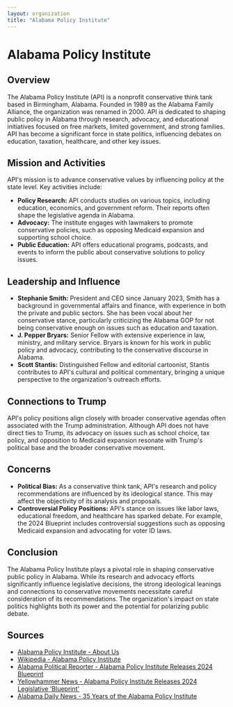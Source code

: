 ```yaml
---
layout: organization
title: "Alabama Policy Institute"
---
```


# Alabama Policy Institute

## Overview
The Alabama Policy Institute (API) is a nonprofit conservative think tank based in Birmingham, Alabama. Founded in 1989 as the Alabama Family Alliance, the organization was renamed in 2000. API is dedicated to shaping public policy in Alabama through research, advocacy, and educational initiatives focused on free markets, limited government, and strong families. API has become a significant force in state politics, influencing debates on education, taxation, healthcare, and other key issues.

## Mission and Activities
API's mission is to advance conservative values by influencing policy at the state level. Key activities include:
- **Policy Research:** API conducts studies on various topics, including education, economics, and government reform. Their reports often shape the legislative agenda in Alabama.
- **Advocacy:** The institute engages with lawmakers to promote conservative policies, such as opposing Medicaid expansion and supporting school choice.
- **Public Education:** API offers educational programs, podcasts, and events to inform the public about conservative solutions to policy issues.

## Leadership and Influence
- **Stephanie Smith:** President and CEO since January 2023, Smith has a background in governmental affairs and finance, with experience in both the private and public sectors. She has been vocal about her conservative stance, particularly criticizing the Alabama GOP for not being conservative enough on issues such as education and taxation.
- **J. Pepper Bryars:** Senior Fellow with extensive experience in law, ministry, and military service. Bryars is known for his work in public policy and advocacy, contributing to the conservative discourse in Alabama.
- **Scott Stantis:** Distinguished Fellow and editorial cartoonist, Stantis contributes to API's cultural and political commentary, bringing a unique perspective to the organization's outreach efforts.

## Connections to Trump
API's policy positions align closely with broader conservative agendas often associated with the Trump administration. Although API does not have direct ties to Trump, its advocacy on issues such as school choice, tax policy, and opposition to Medicaid expansion resonate with Trump's political base and the broader conservative movement.

## Concerns
- **Political Bias:** As a conservative think tank, API's research and policy recommendations are influenced by its ideological stance. This may affect the objectivity of its analysis and proposals.
- **Controversial Policy Positions:** API's stance on issues like labor laws, educational freedom, and healthcare has sparked debate. For example, the 2024 Blueprint includes controversial suggestions such as opposing Medicaid expansion and advocating for voter ID laws.

## Conclusion
The Alabama Policy Institute plays a pivotal role in shaping conservative public policy in Alabama. While its research and advocacy efforts significantly influence legislative decisions, the strong ideological leanings and connections to conservative movements necessitate careful consideration of its recommendations. The organization's impact on state politics highlights both its power and the potential for polarizing public debate.

## Sources
- [Alabama Policy Institute - About Us](https://www.alabamapolicy.org)
- [Wikipedia - Alabama Policy Institute](https://en.wikipedia.org/wiki/Alabama_Policy_Institute)
- [Alabama Political Reporter - Alabama Policy Institute Releases 2024 Blueprint](https://www.alreporter.com/2024/01/16/alabama-policy-institute-releases-2024-blueprint/)
- [Yellowhammer News - Alabama Policy Institute Releases 2024 Legislative 'Blueprint'](https://yellowhammernews.com/alabama-policy-institute-releases-2024-legislative-blueprint/)
- [Alabama Daily News - 35 Years of the Alabama Policy Institute](https://aldailynews.com/35-years-of-the-alabama-policy-institute/)
